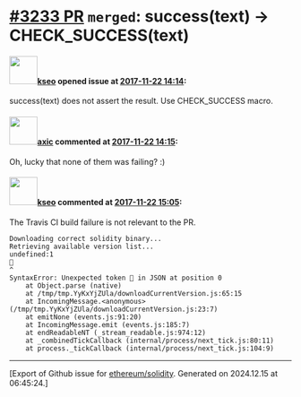 # [\#3233 PR](https://github.com/ethereum/solidity/pull/3233) `merged`: success(text) -> CHECK_SUCCESS(text)

#### <img src="https://avatars.githubusercontent.com/u/2034762?u=baa6eef9daad745af956a8d9b564acaabf8bed25&v=4" width="50">[kseo](https://github.com/kseo) opened issue at [2017-11-22 14:14](https://github.com/ethereum/solidity/pull/3233):

success(text) does not assert the result. Use CHECK_SUCCESS macro.

#### <img src="https://avatars.githubusercontent.com/u/20340?v=4" width="50">[axic](https://github.com/axic) commented at [2017-11-22 14:15](https://github.com/ethereum/solidity/pull/3233#issuecomment-346361974):

Oh, lucky that none of them was failing? :)

#### <img src="https://avatars.githubusercontent.com/u/2034762?u=baa6eef9daad745af956a8d9b564acaabf8bed25&v=4" width="50">[kseo](https://github.com/kseo) commented at [2017-11-22 15:05](https://github.com/ethereum/solidity/pull/3233#issuecomment-346377162):

The Travis CI build failure is not relevant to the PR.

```
Downloading correct solidity binary...
Retrieving available version list...
undefined:1

^
SyntaxError: Unexpected token  in JSON at position 0
    at Object.parse (native)
    at /tmp/tmp.YyKxYjZUla/downloadCurrentVersion.js:65:15
    at IncomingMessage.<anonymous> (/tmp/tmp.YyKxYjZUla/downloadCurrentVersion.js:23:7)
    at emitNone (events.js:91:20)
    at IncomingMessage.emit (events.js:185:7)
    at endReadableNT (_stream_readable.js:974:12)
    at _combinedTickCallback (internal/process/next_tick.js:80:11)
    at process._tickCallback (internal/process/next_tick.js:104:9)
```


-------------------------------------------------------------------------------



[Export of Github issue for [ethereum/solidity](https://github.com/ethereum/solidity). Generated on 2024.12.15 at 06:45:24.]
